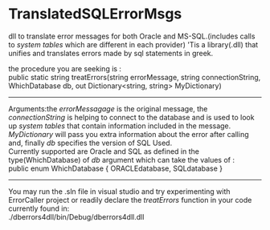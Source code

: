 # TranslatedSQLErrorMsgs
dll to translate error messages for both Oracle and MS-SQL.(includes calls to *system tables* which are different in each provider)
'Tis a library(.dll) that unifies and translates errors made by sql statements in greek.<br>

the procedure you are seeking is :<br>
  public static string treatErrors(string errorMessage, string connectionString, WhichDatabase db, out Dictionary<string, string> MyDictionary)
     <br><hr>
Arguments:the *errorMessagage* is the original message, the *connectionString* is helping to connect to the database and is used to look up *system tables* that 
contain information included in the message. *MyDictionary* will pass you extra information about the error after calling and, finally *db* specifies the version of SQL Used.<br>
Currently supported are Oracle and SQL as defined in the type(WhichDatabase) of *db* argument which can take the values of :<br>
public enum WhichDatabase { ORACLEdatabase, SQLdatabase }
<br><hr>
You may run the .sln file in visual studio and try experimenting with ErrorCaller project
or readily declare the *treatErrors* function in your code currently found in:<br>
./dberrors4dll/bin/Debug/dberrors4dll.dll


